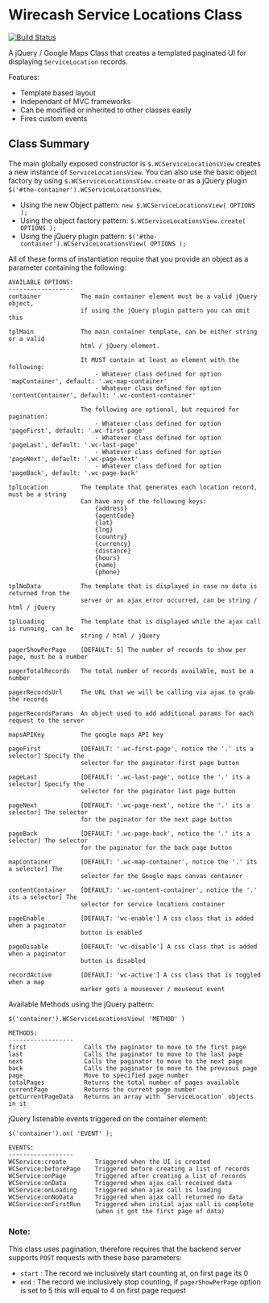 Wirecash Service Locations Class
====================================
[![Build Status](http://ci.lagrz.com/lagrz/atmc_service_locations/badge)](http://ci.lagrz.com/lagrz/atmc_service_locations/)

A jQuery / Google Maps Class that creates a templated paginated UI for displaying `ServiceLocation` records. 

Features:

* Template based layout
* Independant of MVC frameworks
* Can be modified or inherited to other classes easily
* Fires custom events

Class Summary
-----------------------

The main globally exposed constructor is `$.WCServiceLocationsView` creates a new instance of `ServiceLocationsView`.
You can also use the basic object factory by using `$.WCServiceLocationsView.create` or as a jQuery plugin `$('#the-container').WCServiceLocationsView`.

* Using the new Object pattern:     `new $.WCServiceLocationsView( OPTIONS );`
* Using the object factory pattern: `$.WCServiceLocationsView.create( OPTIONS );`
* Using the jQuery plugin pattern:  `$('#the-container').WCServiceLocationsView( OPTIONS );`

All of these forms of instantiation require that you provide an object as a parameter containing the following:

    AVAILABLE OPTIONS:
    ------------------
    container           The main container element must be a valid jQuery object,
                        if using the jQuery plugin pattern you can omit this

    tplMain             The main container template, can be either string or a valid
                        html / jQuery element.

                        It MUST contain at least an element with the following:
                            - Whatever class defined for option 'mapContainer', default: '.wc-map-container'
                            - Whatever class defined for option 'contentContainer', default: '.wc-content-container'

                        The following are optional, but required for pagination:
                            - Whatever class defined for option 'pageFirst', default: '.wc-first-page'
                            - Whatever class defined for option 'pageLast', default: '.wc-last-page'
                            - Whatever class defined for option 'pageNext', default: '.wc-page-next'
                            - Whatever class defined for option 'pageBack', default: '.wc-page-back'

    tplLocation         The template that generates each location record, must be a string
                        Can have any of the following keys:
                            {address}
                            {agentCode}
                            {lat}
                            {lng}
                            {country}
                            {currency}
                            {distance}
                            {hours}
                            {name}
                            {phone}

    tplNoData           The template that is displayed in case no data is returned from the
                        server or an ajax error occurred, can be string / html / jQuery

    tplLoading          The template that is displayed while the ajax call is running, can be
                        string / html / jQuery

    pagerShowPerPage    [DEFAULT: 5] The number of records to show per page, must be a number

    pagerTotalRecords   The total number of records available, must be a number

    pagerRecordsUrl     The URL that we will be calling via ajax to grab the records

    pagerRecordsParams  An object used to add additional params for each request to the server

    mapsAPIKey          The google maps API key

    pageFirst           [DEFAULT: '.wc-first-page', notice the '.' its a selector] Specify the
                        selector for the paginator first page button

    pageLast            [DEFAULT: '.wc-last-page', notice the '.' its a selector] Specify the
                        selector for the paginator last page button

    pageNext            [DEFAULT: '.wc-page-next', notice the '.' its a selector] The selector
                        for the paginator for the next page button

    pageBack            [DEFAULT: '.wc-page-back', notice the '.' its a selector] The selector
                        for the paginator for the back page button

    mapContainer        [DEFAULT: '.wc-map-container', notice the '.' its a selector] The
                        selector for the Google maps canvas container

    contentContainer    [DEFAULT: '.wc-content-container', notice the '.' its a selector] The
                        selector for service locations container

    pageEnable          [DEFAULT: 'wc-enable'] A css class that is added when a paginator
                        button is enabled

    pageDisable         [DEFAULT: 'wc-disable'] A css class that is added when a paginator
                        button is disabled

    recordActive        [DEFAULT: 'wc-active'] A css class that is toggled when a map
                        marker gets a mouseover / mouseout event

Available Methods using the jQuery pattern:

    $('container').WCServiceLocationsView( 'METHOD' )

    METHODS:
    ------------------
    first                Calls the paginator to move to the first page
    last                 Calls the paginator to move to the last page
    next                 Calls the paginator to move to the next page
    back                 Calls the paginator to move to the previous page
    page                 Move to specified page number
    totalPages           Returns the total number of pages available
    currentPage          Returns the current page number
    getCurrentPageData   Returns an array with `ServiceLocation` objects in it


jQuery listenable events triggered on the container element:

    $('container').on( 'EVENT' );

    EVENTS:
    ------------------
    WCService:create        Triggered when the UI is created
    WCService:beforePage    Triggered before creating a list of records
    WCService:onPage        Triggered after creating a list of records
    WCService:onData        Triggered when ajax call received data
    WCService:onLoading     Triggered when ajax call is loading
    WCService:onNoData      Triggered when ajax call returned no data
    WCService:onFirstRun    Triggered when initial ajax call is complete
                            (when it got the first page of data)

### Note:
This class uses pagination, therefore requires that the backend server supports `POST` requests with these base parameters:

* `start` : The record we inclusively start counting at, on first page its 0
* `end`   : The record we inclusively stop counting, if `pagerShowPerPage` option is set to 5 this will equal to 4 on first page request